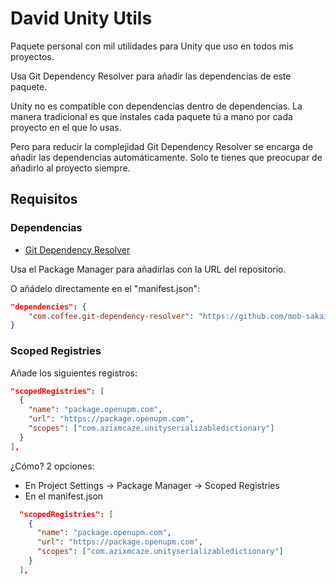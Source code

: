 # David Unity Utils

Paquete personal con mil utilidades para Unity que uso en todos mis proyectos.

Usa Git Dependency Resolver para añadir las dependencias de este paquete.

Unity no es compatible con dependencias dentro de dependencias. La manera tradicional es
que instales cada paquete tú a mano por cada proyecto en el que lo usas.

Pero para reducir la complejidad Git Dependency Resolver se encarga de añadir las dependencias
automáticamente. Solo te tienes que preocupar de añadirlo al proyecto siempre.

## Requisitos

### Dependencias

- [Git Dependency Resolver](https://github.com/mob-sakai/GitDependencyResolverForUnity.git)

Usa el Package Manager para añadirlas con la URL del repositorio.

O añádelo directamente en el "manifest.json":

```json
"dependencies": {
    "com.coffee.git-dependency-resolver": "https://github.com/mob-sakai/GitDependencyResolverForUnity.git"
}
```

### Scoped Registries

Añade los siguientes registros:

```json
"scopedRegistries": [
  {
    "name": "package.openupm.com",
    "url": "https://package.openupm.com",
    "scopes": ["com.azixmcaze.unityserializabledictionary"]
  }
],
```

¿Cómo? 2 opciones:

- En Project Settings -> Package Manager -> Scoped Registries
- En el manifest.json

```json
  "scopedRegistries": [
    {
      "name": "package.openupm.com",
      "url": "https://package.openupm.com",
      "scopes": ["com.azixmcaze.unityserializabledictionary"]
    }
  ],
```
